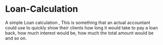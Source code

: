 # Loan-Calculation
A simple Loan calculation , This is something that an actual accountant could use to quickly show their clients how long it would take to pay a loan back, how much interest would be, how much the total amount would be and so on.
